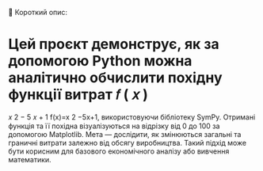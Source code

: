 📘 Короткий опис:

Цей проєкт демонструє, як за допомогою Python можна аналітично обчислити похідну функції витрат 
𝑓
(
𝑥
)
=
𝑥
2
−
5
𝑥
+
1
f(x)=x 
2
 −5x+1, використовуючи бібліотеку SymPy. Отримані функція та її похідна візуалізуються на відрізку від 0 до 100 за допомогою Matplotlib. Мета — дослідити, як змінюються загальні та граничні витрати залежно від обсягу виробництва. Такий підхід може бути корисним для базового економічного аналізу або вивчення математики.
